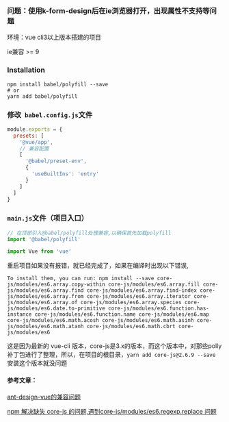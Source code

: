 
### 问题：使用k-form-design后在ie浏览器打开，出现属性不支持等问题

环境：vue cli3以上版本搭建的项目

ie兼容 >= 9

### Installation

```
npm install babel/polyfill --save
# or
yarn add babel/polyfill
```

### 修改` babel.config.js`文件

```js
module.exports = {
  presets: [
    '@vue/app',
    // 兼容配置
    [
      '@babel/preset-env',
      {
        'useBuiltIns': 'entry'
      }
    ]
  ]
}
```
### `main.js`文件（项目入口）

```js
// 在顶部引入@babel/polyfill处理兼容,以确保首先加载polyfill
import '@babel/polyfill'

import Vue from 'vue'
```





重启项目如果没有报错，就已经完成了，如果在编译时出现以下错误,

```
To install them, you can run: npm install --save core-js/modules/es6.array.copy-within core-js/modules/es6.array.fill core-js/modules/es6.array.find core-js/modules/es6.array.find-index core-js/modules/es6.array.from core-js/modules/es6.array.iterator core-js/modules/es6.array.of core-js/modules/es6.array.species core-js/modules/es6.date.to-primitive core-js/modules/es6.function.has-instance core-js/modules/es6.function.name core-js/modules/es6.map core-js/modules/es6.math.acosh core-js/modules/es6.math.asinh core-js/modules/es6.math.atanh core-js/modules/es6.math.cbrt core-js/modules/es6
```

这是因为最新的 vue-cli 版本，core-js是3.x的版本，而这个版本中，对那些polly补丁包进行了整理，所以，在项目的根目录，```yarn add core-js@2.6.9 --save ```安装这个版本就没问题



#### 参考文章：

[ant-design-vue的兼容问题](https://blog.csdn.net/lydxwj/article/details/89912983)

[npm 解决缺失 core-js 的问题,遇到core-js/modules/es6.regexp.replace 问题](https://www.jianshu.com/p/fe6900748aa3)